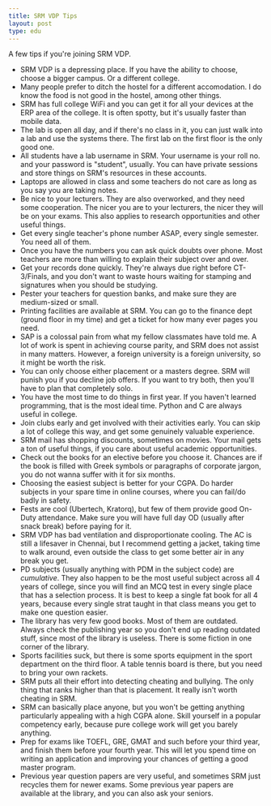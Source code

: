 ```yaml
---
title: SRM VDP Tips
layout: post
type: edu
---
```


A few tips if you're joining SRM VDP.

- SRM VDP is a depressing place. If you have the ability to choose, choose a bigger campus. Or a 
  different college.
- Many people prefer to ditch the hostel for a different accomodation. I do know the food is not good
  in the hostel, among other things.
- SRM has full college WiFi and you can get it for all your devices at the ERP area of the college.
  It is often spotty, but it's usually faster than mobile data.
- The lab is open all day, and if there's no class in it, you can just walk into a lab and use
  the systems there. The first lab on the first floor is the only good one.
- All students have a lab username in SRM. Your username is your roll no. and your password is 
  "student", usually. You can have private sessions and store things on SRM's resources in 
  these accounts.
- Laptops are allowed in class and some teachers do not care as long as you say you are taking notes.
- Be nice to your lecturers. They are also overworked, and they need some cooperation. The nicer you
  are to your lecturers, the nicer they will be on your exams. This also applies to research
  opportunities and other useful things.
- Get every single teacher's phone number ASAP, every single semester. You need all of them.
- Once you have the numbers you can ask quick doubts over phone. Most teachers are more than willing 
  to explain their subject over and over.
- Get your records done quickly. They're always due right before CT-3/Finals, and you don't want to 
  waste hours waiting for stamping and signatures when you should be studying.
- Pester your teachers for question banks, and make sure they are medium-sized or small. 
- Printing facilities are available at SRM. You can go to the finance dept (ground floor in my time)
  and get a ticket for how many ever pages you need.
- SAP is a colossal pain from what my fellow classmates have told me. A lot of work is spent in 
  achieving course parity, and SRM does not assist in many matters. However, a foreign university
  is a foreign university, so it might be worth the risk.
- You can only choose either placement or a masters degree. SRM will punish you if you decline job offers.
  If you want to try both, then you'll have to plan that completely solo.
- You have the most time to do things in first year. If you haven't learned programming, that is the 
  most ideal time. Python and C are always useful in college.
- Join clubs early and get involved with their activities early. You can skip a lot of college this way,
  and get some genuinely valuable experience.
- SRM mail has shopping discounts, sometimes on movies. Your mail gets a ton of useful things, if you
  care about useful academic opportunities.
- Check out the books for an elective before you choose it. Chances are if the book is filled with 
  Greek symbols or paragraphs of corporate jargon, you do not wanna suffer with it for six months.
- Choosing the easiest subject is better for your CGPA. Do harder subjects in your spare time in online
  courses, where you can fail/do badly in safety.
- Fests are cool (Ubertech, Kratorq), but few of them provide good On-Duty attendance. Make sure you
  will have full day OD (usually after snack break) before paying for it.
- SRM VDP has bad ventilation and disproportionate cooling. The AC is still a lifesaver in Chennai, but
  I recommend getting a jacket, taking time to walk around, even outside the class to get some better
  air in any break you get.
- PD subjects (usually anything with PDM in the subject code) are *cumulative*. They also happen
  to be the most useful subject across all 4 years of college, since you will find an MCQ test in 
  every single place that has a selection process. It is best to keep a single fat book for all 4 
  years, because every single strat taught in that class means you get to make one question
  easier.
- The library has very few good books. Most of them are outdated. Always check the publishing year
  so you don't end up reading outdated stuff, since most of the library is useless. There is some fiction
  in one corner of the library.
- Sports facilities suck, but there is some sports equipment in the sport department on the third floor.
  A table tennis board is there, but you need to bring your own rackets.
- SRM puts all their effort into detecting cheating and bullying. The only thing that ranks higher than 
  that is placement. It really isn't worth cheating in SRM.
- SRM can basically place anyone, but you won't be getting anything particularly appealing with a high
  CGPA alone. Skill yourself in a popular competency early, because pure college work will get you
  barely anything.
- Prep for exams like TOEFL, GRE, GMAT and such before your third year, and finish them before your 
  fourth year. This will let you spend time on writing an application and improving your chances of
  getting a good master program.
- Previous year question papers are very useful, and sometimes SRM just recycles them for newer exams.
  Some previous year papers are available at the library, and you can also ask your seniors.